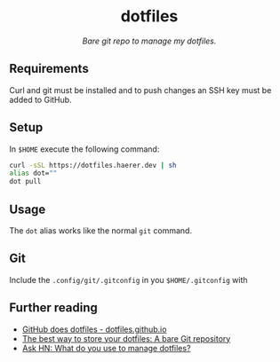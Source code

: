 <p align="center">
    <h1 align="center">dotfiles</h1>
</p>

<p align="center">
    <em>Bare git repo to manage my dotfiles.</em>
</p>

## Requirements

Curl and git must be installed and to push changes an SSH key must be added to GitHub.

## Setup

In `$HOME` execute the following command:

```bash
curl -sSL https://dotfiles.haerer.dev | sh
alias dot=""
dot pull
```

## Usage

The `dot` alias works like the normal `git` command.

## Git

Include the `.config/git/.gitconfig` in you `$HOME/.gitconfig` with


## Further reading

* [GitHub does dotfiles - dotfiles.github.io](https://dotfiles.github.io/)
* [The best way to store your dotfiles: A bare Git repository](https://www.atlassian.com/git/tutorials/dotfiles)
* [Ask HN: What do you use to manage dotfiles?](https://news.ycombinator.com/item?id=11070797)
